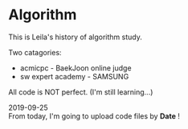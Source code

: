# Algorithm

This is Leila's history of algorithm study.

Two catagories:

* acmicpc - BaekJoon online judge
* sw expert academy - SAMSUNG


All code is NOT perfect.
(I'm still learning...)

2019-09-25 <br>
From today, I'm going to upload code files by __Date__ !
